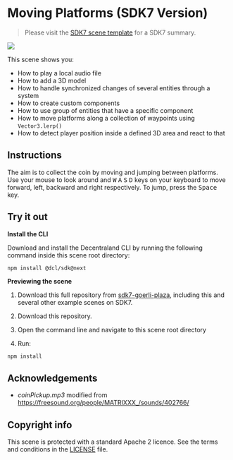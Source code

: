 # Moving Platforms (SDK7 Version)

> Please visit the [SDK7 scene template](https://github.com/decentraland/sdk7-scene-template) for a SDK7 summary.

![](screenshot/moving-platforms.gif)

This scene shows you:

- How to play a local audio file
- How to add a 3D model
- How to handle synchronized changes of several entities through a system
- How to create custom components
- How to use group of entities that have a specific component
- How to move platforms along a collection of waypoints using `Vector3.lerp()`
- How to detect player position inside a defined 3D area and react to that

## Instructions

The aim is to collect the coin by moving and jumping between platforms. Use your mouse to look around and <kbd>W</kbd> <kbd>A</kbd> <kbd>S</kbd> <kbd>D</kbd> keys on your keyboard to move forward, left, backward and right respectively. To jump, press the <kbd>Space</kbd> key.

## Try it out

**Install the CLI**

Download and install the Decentraland CLI by running the following command inside this scene root directory:

```bash
npm install @dcl/sdk@next
```

**Previewing the scene**

1. Download this full repository from [sdk7-goerli-plaza](https://github.com/decentraland/sdk7-goerli-plaza/tree/main), including this and several other example scenes on SDK7.
1. Download this repository.

2. Open the command line and navigate to this scene root directory

3. Run:

```
npm install
```


## Acknowledgements

- _coinPickup.mp3_ modified from https://freesound.org/people/MATRIXXX_/sounds/402766/

## Copyright info

This scene is protected with a standard Apache 2 licence. See the terms and conditions in the [LICENSE](/LICENSE) file.
